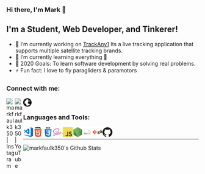 ### Hi there, I'm Mark 👋

## I'm a Student, Web Developer, and Tinkerer!
- 🔭 I’m currently working on [TrackAny1](trackany1.com) Its a live tracking application that supports multiple satellite tracking brands.
- 🌱 I’m currently learning everything 🤣 
- 🥅 2020 Goals: To learn software development by solving real problems.
- ⚡ Fun fact: I love to fly paragliders & paramotors

### Connect with me:

[<img align="left" alt="markfaulk350 | Instagram" width="22px" src="https://cdn.jsdelivr.net/npm/simple-icons@v3/icons/instagram.svg" />][instagram]
[<img align="left" alt="markfaulk350 | YouTube" width="22px" src="https://cdn.jsdelivr.net/npm/simple-icons@v3/icons/youtube.svg" />][youtube]
[<img align="left" alt="markfaulk350.com" width="22px" src="https://raw.githubusercontent.com/iconic/open-iconic/master/svg/globe.svg" />][website]

<br />

### Languages and Tools:

<img align="left" alt="Visual Studio Code" width="26px" src="https://raw.githubusercontent.com/github/explore/80688e429a7d4ef2fca1e82350fe8e3517d3494d/topics/visual-studio-code/visual-studio-code.png" />
<img align="left" alt="HTML5" width="26px" src="https://raw.githubusercontent.com/github/explore/80688e429a7d4ef2fca1e82350fe8e3517d3494d/topics/html/html.png" />
<img align="left" alt="CSS3" width="26px" src="https://raw.githubusercontent.com/github/explore/80688e429a7d4ef2fca1e82350fe8e3517d3494d/topics/css/css.png" />
<img align="left" alt="Sass" width="26px" src="https://raw.githubusercontent.com/github/explore/80688e429a7d4ef2fca1e82350fe8e3517d3494d/topics/sass/sass.png" />
<img align="left" alt="JavaScript" width="26px" src="https://raw.githubusercontent.com/github/explore/80688e429a7d4ef2fca1e82350fe8e3517d3494d/topics/javascript/javascript.png" />
<img align="left" alt="Node.js" width="26px" src="https://raw.githubusercontent.com/github/explore/80688e429a7d4ef2fca1e82350fe8e3517d3494d/topics/nodejs/nodejs.png" />
<img align="left" alt="MySQL" width="26px" src="https://raw.githubusercontent.com/github/explore/80688e429a7d4ef2fca1e82350fe8e3517d3494d/topics/mysql/mysql.png" />
<img align="left" alt="Git" width="26px" src="https://raw.githubusercontent.com/github/explore/80688e429a7d4ef2fca1e82350fe8e3517d3494d/topics/git/git.png" />
<img align="left" alt="GitHub" width="26px" src="https://raw.githubusercontent.com/github/explore/78df643247d429f6cc873026c0622819ad797942/topics/github/github.png" />

<br />

---

<img align="left" alt="markfaulk350's Github Stats" src="https://github-readme-stats.vercel.app/api?username=markfaulk350&show_icons=true&hide_border=true" />

[website]: https://faulknermark.com
[youtube]: https://www.youtube.com/channel/UC0W3gweRenm1U14b6KzaoAg/videos
[instagram]: https://www.instagram.com/markfaulk350